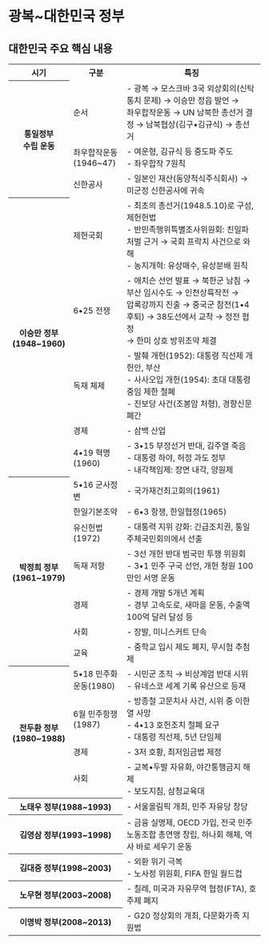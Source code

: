 # 광복~대한민국 정부

대한민국 주요 핵심 내용
---

<table>
  <tr>
    <th>시기</th>
    <th>구분</th>
    <th>특징</th>
  </tr>
  <tr>
    <th rowspan=3>통일정부<br>수립 운동</th>
    <td>순서</td>
    <td>- 광복 → 모스크바 3국 외상회의(신탁통치 문제) → 이승만 정읍 발언 →<br>좌우합작운동 → UN 남북한 총선거 결정 → 남북협상(김구•김규식) → 총선거</td>
  </tr>
  <tr>
    <td>좌우합작운동<br>(1946~47)</td>
    <td>- 여운형, 김규식 등 중도파 주도<br>- 좌우합작 7원칙</td>
  </tr>
  <tr>
    <td>신한공사</td>
    <td>- 일본인 재산(동양척식주식회사) → 미군정 신한공사에 귀속</td>
  </tr>
  <tr>
    <th rowspan=5>이승만 정부<br>(1948~1960)</th>
    <td>제헌국회</td>
    <td>- 최초의 총선거(1948.5.10)로 구성, 제헌헌법<br>- 반민족행위특별조사위원회: 친일파 처벌 근거 → 국회 프락치 사건으로 와해<br>- 농지개혁: 유상매수, 유상분배 원칙</td>
  </tr>
  <tr>
    <td>6•25 전쟁</td>
    <td>- 애치슨 선언 발표 → 북한군 남침 → 부산 임시수도 → 인천상륙작전 →<br>압록강까지 진출 → 중국군 참전(1•4 후퇴) → 38도선에서 교착 → 정전 협정<br>→ 한미 상호 방위조약 체결</td>
  </tr>
  <tr>
    <td>독재 체제</td>
    <td>- 발췌 개헌(1952): 대통령 직선제 개헌안, 부산<br>- 사사오입 개헌(1954): 초대 대통령 중임 제한 철폐<br>- 진보당 사건(조봉암 처형), 경향신문 폐간</td>
  </tr>
  <tr>
    <td>경제</td>
    <td>- 삼백 산업</td>
  </tr>
  <tr>
    <td>4•19 혁명<br>(1960)</td>
    <td>- 3•15 부정선거 반대, 김주열 죽음<br>- 대통령 하야, 허정 과도 정부<br>- 내각책임제: 장면 내각, 양원제</td>
  </tr>
  <tr>
    <th rowspan=7>박정희 정부<br>(1961~1979)</th>
    <td>5•16 군사정변</td>
    <td>- 국가재건최고회의(1961)</td>
  </tr>
  <tr>
    <td>한일기본조약</td>
    <td>- 6•3 항쟁, 한일협정(1965)</td>
  </tr>
  <tr>
    <td>유신헌법<br>(1972)</td>
    <td>- 대통력 지위 강화: 긴급조치권, 통일주체국민회의에서 선출</td>
  </tr>
  <tr>
    <td>독재 저항</td>
    <td>- 3선 개헌 반대 범국민 투쟁 위원회<br>- 3•1 민주 구국 선언, 개헌 청원 100만인 서명 운동</td>
  </tr>
  <tr>
    <td>경제</td>
    <td>- 경제 개발 5개년 계획<br>- 경부 고속도로, 새마을 운동, 수출액 100억 달러 달성 등</td>
  </tr>
  <tr>
    <td>사회</td>
    <td>- 장발, 미니스커트 단속</td>
  </tr>
  <tr>
    <td>교육</td>
    <td>- 중학교 입시 제도 폐지, 무시험 추첨제</td>
  </tr>
  <tr>
    <th rowspan=4>전두환 정부<br>(1980~1988)</th>
    <td>5•18 민주화<br>운동(1980)</td>
    <td>- 시민군 조직 → 비상계엄 반대 시위<br>- 유네스코 세계 기록 유산으로 등재</td>
  </tr>
  <tr>
    <td>6월 민주항쟁<br>(1987)</td>
    <td>- 방종철 고문치사 사건, 시위 중 이한열 사망<br>- 4•13 호헌조치 철폐 요구<br>- 대통령 직선제, 5년 단임제</td>
  </tr>
  <tr>
    <td>경제</td>
    <td>- 3저 호황, 최저임금법 제정</td>
  </tr>
  <tr>
    <td>사회</td>
    <td>- 교복•두발 자유화, 야간통행금지 해제<br>- 보도지침, 삼청교육대</td>
  </tr>
  <tr>
    <th colspan=2>노태우 정부(1988~1993)</th>
    <td>- 서울올림픽 개최, 민주 자유당 창당</td>
  </tr>
  <tr>
    <th colspan=2>김영삼 정부(1993~1998)</th>
    <td>- 금융 실명제, OECD 가입, 전국 민주 노동조합 총연맹 창립, 하나회 해체, 역사 바로 세우기 운동</td>
  </tr>
  <tr>
    <th colspan=2>김대중 정부(1998~2003)</th>
    <td>- 외환 위기 극복<br>- 노사정 위원회, FIFA 한일 월드컵</td>
  </tr>
  <tr>
    <th colspan=2>노무현 정부(2003~2008)</th>
    <td>- 칠레, 미국과 자유무역 협정(FTA), 호주제 폐지</td>
  </tr>
  <tr>
    <th colspan=2>이명박 정부(2008~2013)</th>
    <td>- G20 정상회의 개최, 다문화가족 지원법</td>
  </tr>
</table>
















